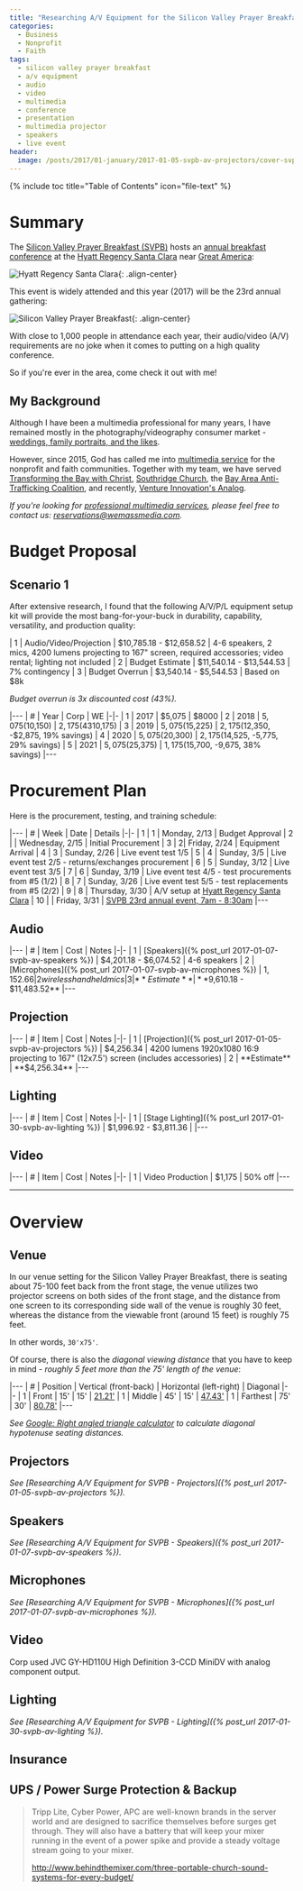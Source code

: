 ```yaml
---
title: "Researching A/V Equipment for the Silicon Valley Prayer Breakfast (SVPB)"
categories:
  - Business
  - Nonprofit
  - Faith
tags:
  - silicon valley prayer breakfast
  - a/v equipment
  - audio
  - video
  - multimedia
  - conference
  - presentation
  - multimedia projector
  - speakers
  - live event
header:
  image: /posts/2017/01-january/2017-01-05-svpb-av-projectors/cover-svpb.jpg
---
```


{% include toc title="Table of Contents" icon="file-text" %}

# Summary

The [Silicon Valley Prayer Breakfast (SVPB)](http://svpb.net/) hosts an [annual breakfast conference](http://www.svpb.net/annual-breakfasts.html) at the [Hyatt Regency Santa Clara](https://santaclara.regency.hyatt.com/en/hotel/home.html) near [Great America](https://www.cagreatamerica.com/):

![Hyatt Regency Santa Clara](/images/posts/2017/01-january/2017-01-05-svpb-av-projectors/hyatt-regency-santa-clara.jpg){: .align-center}

This event is widely attended and this year (2017) will be the 23rd annual gathering:

![Silicon Valley Prayer Breakfast](/images/posts/2017/01-january/2017-01-05-svpb-av-projectors/cover-svpb.jpg){: .align-center}

With close to 1,000 people in attendance each year, their audio/video (A/V) requirements are no joke when it comes to putting on a high quality conference.

So if you're ever in the area, come check it out with me!

## My Background

Although I have been a multimedia professional for many years, I have remained mostly in the photography/videography consumer market - [weddings, family portraits, and the likes](http://justintoocreations.com/).

However, since 2015, God has called me into [multimedia service](http://wemassmedia.com/) for the nonprofit and faith communities. Together with my team, we have served [Transforming the Bay with Christ](http://tbc.city/), [Southridge Church](http://www.southridgesanjose.com/), the [Bay Area Anti-Trafficking Coalition](http://www.baatc.org/), and recently, [Venture Innovation's Analog](http://venture.org/).

*If you're looking for [professional multimedia services](http://wemassmedia.com/), please feel free to contact us: [reservations@wemassmedia.com](mailto:reservations@wemassmedia.com).*

# Budget Proposal

## Scenario 1

After extensive research, I found that the following A/V/P/L equipment setup kit will provide the most bang-for-your-buck in durability, capability, versatility, and production quality:

| 1 | Audio/Video/Projection | $10,785.18 - $12,658.52 | 4-6 speakers, 2 mics, 4200 lumens projecting to 167" screen, required accessories; video rental; lighting not included
| 2 | Budget Estimate | $11,540.14 - $13,544.53 | 7% contingency
| 3 | Budget Overrun | $3,540.14 - $5,544.53 | Based on $8k

*Budget overrun is 3x discounted cost (43%).*

|---
| # | Year | Corp | WE
|-|-
| 1 | 2017 | $5,075 | $8000
| 2 | 2018 | $5,075 ($10,150) | $2,175 (43% corp) ($10,175)
| 3 | 2019 | $5,075 ($15,225) | $2,175 ($12,350, -$2,875, 19% savings)
| 4 | 2020 | $5,075 ($20,300) | $2,175 ($14,525, -5,775, 29% savings)
| 5 | 2021 | $5,075 ($25,375) | $1,175 ($15,700, -9,675, 38% savings)
|---

# Procurement Plan

Here is the procurement, testing, and training schedule:

|---
| # | Week | Date | Details
|-|-
| 1 | 1 | Monday, 2/13 | Budget Approval
| 2 |  | Wednesday, 2/15 | Initial Procurement
| 3 | 2| Friday, 2/24 | Equipment Arrival
| 4 | 3 | Sunday, 2/26 | Live event test 1/5
| 5 | 4 | Sunday, 3/5 | Live event test 2/5 - returns/exchanges procurement
| 6 | 5 | Sunday, 3/12 | Live event test 3/5
| 7 | 6 | Sunday, 3/19 | Live event test 4/5 - test procurements from #5 (1/2)
| 8 | 7 | Sunday, 3/26 | Live event test 5/5 - test replacements from #5 (2/2)
| 9 | 8 | Thursday, 3/30 | A/V setup at [Hyatt Regency Santa Clara](https://santaclara.regency.hyatt.com/en/hotel/home.html)
| 10 |  | Friday, 3/31 | [SVPB 23rd annual event, 7am - 8:30am](http://www.svpb.net/annual-breakfasts.html)
|---


## Audio

|---
| # | Item | Cost | Notes
|-|-
| 1 | [Speakers]({% post_url 2017-01-07-svpb-av-speakers %}) | $4,201.18 - $6,074.52 | 4-6 speakers
| 2 | [Microphones]({% post_url 2017-01-07-svpb-av-microphones %}) | $1,152.66 | 2 wireless handheld mics
| 3 | **Estimate** | **$9,610.18 - $11,483.52**
|---

## Projection

|---
| # | Item | Cost | Notes
|-|-
| 1 | [Projection]({% post_url 2017-01-05-svpb-av-projectors %}) | $4,256.34 | 4200 lumens 1920x1080 16:9 projecting to 167" (12x7.5') screen (includes accessories)
| 2 | **Estimate** | **$4,256.34**
|---

## Lighting

|---
| # | Item | Cost | Notes
|-|-
| 1 | [Stage Lighting]({% post_url 2017-01-30-svpb-av-lighting %}) | $1,996.92 - $3,811.36 |
|---

## Video

|---
| # | Item | Cost | Notes
|-|-
| 1 | Video Production | $1,175 | 50% off
|---

<hr/>

<!--more-->

# Overview

## Venue

In our venue setting for the Silicon Valley Prayer Breakfast, there is seating about 75-100 feet back from the front stage, the venue utilizes two projector screens on both sides of the front stage, and the distance from one screen to its corresponding side wall of the venue is roughly 30 feet, whereas the distance from the viewable front (around 15 feet) is roughly 75 feet.

In other words, `30'x75'`.

Of course, there is also the *diagonal viewing distance* that you have to keep in mind - *roughly 5 feet more than the 75' length of the venue*:

|---
| # | Position | Vertical (front-back) | Horizontal (left-right) | Diagonal
|-|-
| 1 | Front | 15' | 15' | [21.21'](https://www.google.com/search?q=calculate+triangle+side&ie=utf-8&oe=utf-8#q=right%20angled%20triangle%20calc%3A%20find%20c&skip=s)
| 1 | Middle | 45' | 15' | [47.43'](https://www.google.com/search?q=calculate+triangle+side&ie=utf-8&oe=utf-8#q=right%20angled%20triangle%20calc%3A%20find%20c&skip=s)
| 1 | Farthest | 75' | 30' | [80.78'](https://www.google.com/search?q=calculate+triangle+side&ie=utf-8&oe=utf-8#q=right%20angled%20triangle%20calc%3A%20find%20c&skip=s)
|---

*See [Google: Right angled triangle calculator](https://www.google.com/search?q=calculate+triangle+side&ie=utf-8&oe=utf-8#q=calculate+right+triangle+side) to calculate diagonal hypotenuse seating distances.*

## Projectors

*See [Researching A/V Equipment for SVPB - Projectors]({% post_url 2017-01-05-svpb-av-projectors %}).*

## Speakers

*See [Researching A/V Equipment for SVPB - Speakers]({% post_url 2017-01-07-svpb-av-speakers %}).*

## Microphones

*See [Researching A/V Equipment for SVPB - Microphones]({% post_url 2017-01-07-svpb-av-microphones %}).*

## Video

Corp used JVC GY-HD110U High Definition 3-CCD MiniDV with analog component output.

## Lighting

*See [Researching A/V Equipment for SVPB - Lighting]({% post_url 2017-01-30-svpb-av-lighting %}).*

## Insurance



## UPS / Power Surge Protection & Backup

> Tripp Lite, Cyber Power, APC are well-known brands in the server world and are designed to sacrifice themselves before surges get through. They will also have a battery that will keep your mixer running in the event of a power spike and provide a steady voltage stream going to your mixer.
>
> http://www.behindthemixer.com/three-portable-church-sound-systems-for-every-budget/
